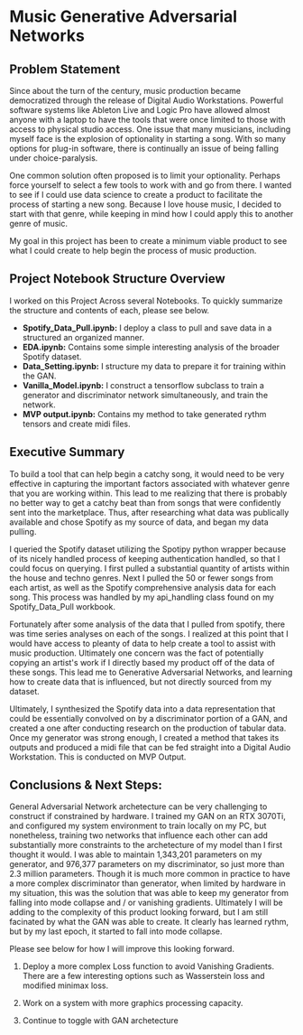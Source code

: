 # Music Generative Adversarial Networks

## Problem Statement

Since about the turn of the century, music production became democratized through the release of Digital Audio Workstations. Powerful software systems like Ableton Live and Logic Pro have allowed almost anyone with a laptop to have the tools that were once limited to those with access to physical studio access. One issue that many musicians, including myself face is the explosion of optionality in starting a song. With so many options for plug-in software, there is continually an issue of being falling under choice-paralysis.

One common solution often proposed is to limit your optionality. Perhaps force yourself to select a few tools to work with and go from there. I wanted to see if I could use data science to create a product to facilitate the process of starting a new song. Because I love house music, I decided to start with that genre, while keeping in mind how I could apply this to another genre of music.

My goal in this project has been to create a minimum viable product to see what I could create to help begin the process of music production.

## Project Notebook Structure Overview

I worked on this Project Across several Notebooks. To quickly summarize the structure and contents of each, please see below.
- **Spotify_Data_Pull.ipynb:** I deploy a class to pull and save data in a structured an organized manner.
- **EDA.ipynb:** Contains some simple interesting analysis of the broader Spotify dataset.
- **Data_Setting.ipynb:** I structure my data to prepare it for training within the GAN.
- **Vanilla_Model.ipynb:** I construct a tensorflow subclass to train a generator and discriminator network simultaneously, and train the network.
- **MVP output.ipynb:** Contains my method to take generated rythm tensors and create midi files.

## Executive Summary

To build a tool that can help begin a catchy song, it would need to be very effective in capturing the important factors associated with whatever genre that you are working within. This lead to me realizing that there is probably no better way to get a catchy beat than from songs that were confidently sent into the marketplace. Thus, after researching what data was publically available and chose Spotify as my source of data, and began my data pulling.

I queried the Spotify dataset utilizing the Spotipy python wrapper because of its nicely handled process of keeping authentication handled, so that I could focus on querying. I first pulled a substantial quantity of artists within the house and techno genres. Next I pulled the 50 or fewer songs from each artist, as well as the Spotify comprehensive analysis data for each song. This process was handled by my api_handling class found on my Spotify_Data_Pull workbook.

Fortunately after some analysis of the data that I pulled from spotify, there was time series analyses on each of the songs. I realized at this point that I would have access to pleanty of data to help create a tool to assist with music production. Ultimately one concern was the fact of potentially copying an artist's work if I directly based my product off of the data of these songs. This lead me to Generative Adversarial Networks, and learning how to create data that is influenced, but not directly sourced from my dataset.

Ultimately, I synthesized the Spotify data into a data representation that could be essentially convolved on by a discriminator portion of a GAN, and created a one after conducting research on the production of tabular data. Once my generator was strong enough, I created a method that takes its outputs and produced a midi file that can be fed straight into a Digital Audio Workstation. This is conducted on MVP Output.

## Conclusions & Next Steps:
General Adversarial Network archetecture can be very challenging to construct if constrained by hardware. I trained my GAN on an RTX 3070Ti, and configured my system environment to train locally on my PC, but nonetheless, training two networks that influence each other can add substantially more constraints to the archetecture of my model than I first thought it would. I was able to maintain 1,343,201 parameters on my generator, and 976,377 parameters on my discriminator, so just more than 2.3 million parameters. Though it is much more common in practice to have a more complex discriminator than generator, when limited by hardware in my situation, this was the solution that was able to keep my generator from falling into mode collapse and / or vanishing gradients. Ultimately I will be adding to the complexity of this product looking forward, but I am still facinated by what the GAN was able to create. It clearly has learned rythm, but by my last epoch, it started to fall into mode collapse.

Please see below for how I will improve this looking forward.

1. Deploy a more complex Loss function to avoid Vanishing Gradients. There are a few interesting options such as Wasserstein loss and modified minimax loss.

2. Work on a system with more graphics processing capacity.

3. Continue to toggle with GAN archetecture
